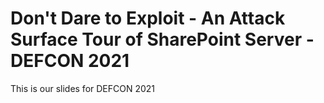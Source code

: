 # Don't Dare to Exploit - An Attack Surface Tour of SharePoint Server - DEFCON  2021



This is our slides for DEFCON 2021

